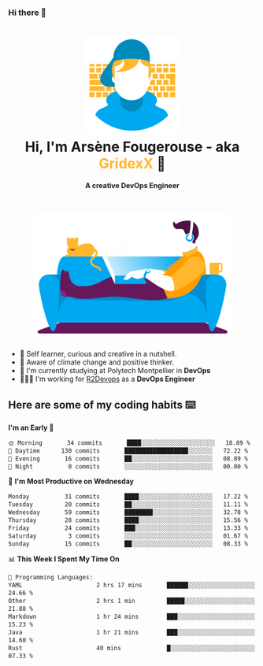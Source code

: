 ### Hi there 👋

<!--
**GridexX/gridexx** is a ✨ _special_ ✨ repository because its `README.md` (this file) appears on your GitHub profile.

Here are some ideas to get you started:

- 🔭 I’m currently working on ...
- 🌱 I’m currently learning ...
- 👯 I’m looking to collaborate on ...
- 🤔 I’m looking for help with ...
- 💬 Ask me about ...
- 📫 How to reach me: ...
- 😄 Pronouns: ...
- ⚡ Fun fact: ...
-->


<!-- Header -->
<h1 align="center">
  <img src="./images/user_profile.png" width="200">
  <br>
  Hi, I'm Arsène Fougerouse - aka <span style="color:#ffb72e">GridexX</span> 👋
</h1>


<p align="center">
  <b>A creative DevOps Engineer </b>
</p>
<br/>
<p align="center">
  <img src="./images/man_couch.png" width="400">
</p>

- 🎨 Self learner, curious and creative in a nutshell. 
- 🌱 Aware of climate change and positive thinker.
- 📕 I'm currently studying at Polytech Montpellier in **DevOps**
- 👨🏻‍💻 I'm working for [R2Devops](https://r2devops.io) as a **DevOps Engineer**


## Here are some of my coding habits ⌨️

<!-- Add a section about tech and Ops stack
  Like this one : https://github.com/Xanthus58#-tech-stack
-->
<!--START_SECTION:waka-->
**I'm an Early 🐤** 

```text
🌞 Morning       34 commits       ████░░░░░░░░░░░░░░░░░░░░░   18.89 % 
🌆 Daytime      130 commits       ██████████████████░░░░░░░   72.22 % 
🌃 Evening       16 commits       ██░░░░░░░░░░░░░░░░░░░░░░░   08.89 % 
🌙 Night          0 commits       ░░░░░░░░░░░░░░░░░░░░░░░░░   00.00 % 

```
📅 **I'm Most Productive on Wednesday** 

```text
Monday          31 commits       ████░░░░░░░░░░░░░░░░░░░░░   17.22 % 
Tuesday         20 commits       ██░░░░░░░░░░░░░░░░░░░░░░░   11.11 % 
Wednesday       59 commits       ████████░░░░░░░░░░░░░░░░░   32.78 % 
Thursday        28 commits       ████░░░░░░░░░░░░░░░░░░░░░   15.56 % 
Friday          24 commits       ███░░░░░░░░░░░░░░░░░░░░░░   13.33 % 
Saturday         3 commits       ░░░░░░░░░░░░░░░░░░░░░░░░░   01.67 % 
Sunday          15 commits       ██░░░░░░░░░░░░░░░░░░░░░░░   08.33 % 

```


📊 **This Week I Spent My Time On** 

```text
💬 Programming Languages: 
YAML                     2 hrs 17 mins       ██████░░░░░░░░░░░░░░░░░░░   24.66 % 
Other                    2 hrs 1 min         █████░░░░░░░░░░░░░░░░░░░░   21.88 % 
Markdown                 1 hr 24 mins        ███░░░░░░░░░░░░░░░░░░░░░░   15.23 % 
Java                     1 hr 21 mins        ███░░░░░░░░░░░░░░░░░░░░░░   14.60 % 
Rust                     40 mins             █░░░░░░░░░░░░░░░░░░░░░░░░   07.33 % 

```


<!--END_SECTION:waka-->
